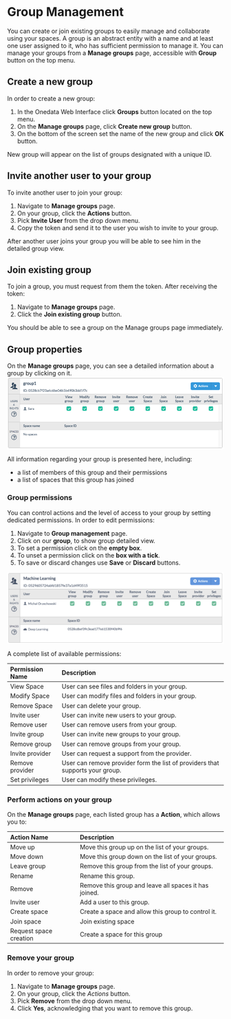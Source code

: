 # Group Management

You can create or join existing groups to easily manage and collaborate using your spaces. A group is an abstract entity with a name and at least one user assigned to it, who has sufficient permission to manage it. You can manage your groups from a **Manage groups** page, accessible with **Group** button on the top menu.

## Create a new group
In order to create a new  group:

1. In the Onedata Web Interface click **Groups** button located on the top menu.
2. On the **Manage groups** page, click **Create new group** button.
3. On the bottom of the screen set the name of the new group and click **OK** button.

New group will appear on the list of groups designated with a unique ID.

## Invite another user to your group
To invite another user to join your group:

1. Navigate to **Manage groups** page.
2. On your group, click the **Actions** button.
3. Pick **Invite User** from the drop down menu.
4. Copy the token and send it to the user you wish to invite to your group.

After another user joins your group you will be able to see him in the detailed group view.

## Join existing group
To join a group, you must request from them the token. After receiving the token:

1. Navigate to **Manage groups** page.
2. Click the **Join existing group** button.

You should be able to see a group on the Manage groups page immediately.

## Group properties
On the **Manage groups** page, you can see a detailed information about a group by clicking on it.
<img  style="display:block;margin:0 auto;" src="img/group_management_group1_details.png">

All information regarding your group is presented here, including:
- a list of members of this group and their permissions
- a list of spaces that this group has joined

### Group permissions

You can control actions and the level of access to your group by setting dedicated permissions. In order to edit permissions:

1. Navigate to **Group management** page.
2. Click on our **group**, to show group detailed view.
3. To set a permission click on the **empty box**.
4. To unset a permission click on the **box with a tick**.
5. To save or discard changes use **Save** or **Discard** buttons.

<img style="display:block;margin:0 auto;" src="img/group_permissions.png">

A complete list of available permissions:

| Permission Name | Description                                                                   |
|:----------------|:------------------------------------------------------------------------------|
| View Space      | User can see files and folders in your group.                                 |
| Modify Space    | User can modify files and folders in your group.                              |
| Remove Space    | User can delete your group.                                                   |
| Invite user     | User can invite new users to your group.                                      |
| Remove user     | User can remove  users from your group.                                       |
| Invite group    | User can invite new groups to your group.                                     |
| Remove group    | User can remove  groups from your group.                                      |
| Invite provider | User can request a support from the provider.                                 |
| Remove provider | User can remove provider form the list of providers that supports your group. |
| Set privileges  | User can modify these privileges.                                              |




### Perform actions on your group
On the **Manage groups** page, each listed group has a **Action**, which allows you to:

| Action Name            | Description                                           |
|:-----------------------|:------------------------------------------------------|
| Move up                | Move this group up on the list of your groups.        |
| Move down              | Move this group down on the list of your groups.      |
| Leave group            | Remove this group from the list of your groups.       |
| Rename                 | Rename this group.                                    |
| Remove                 | Remove this group and leave all spaces it has joined. |
| Invite user            | Add a user to this group.                             |
| Create space           | Create a space and allow this group to control it.    |
| Join space             | Join existing space                                   |
| Request space creation | Create a space for this group                         |


### Remove your group
In order to remove your group:
1. Navigate to **Manage groups** page.
2. On your group, click the *Actions* button.
3. Pick **Remove** from the drop down menu.
4. Click **Yes**, acknowledging that you want to remove this group.
